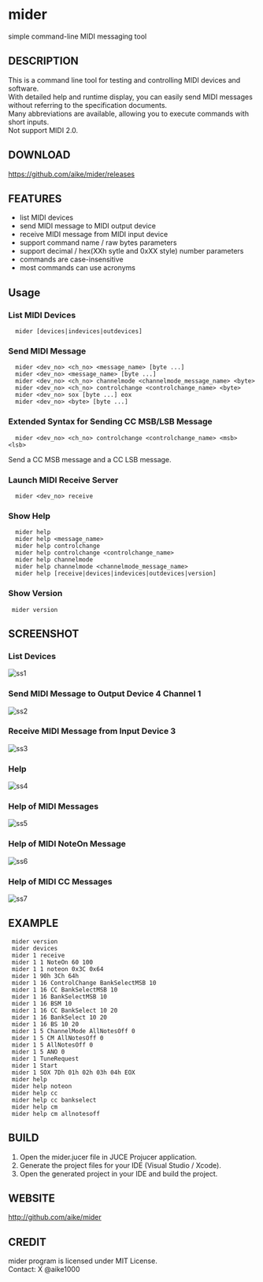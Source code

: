 # mider
simple command-line MIDI messaging tool

## DESCRIPTION
This is a command line tool for testing and controlling MIDI devices and software.  
With detailed help and runtime display, you can easily send MIDI messages without referring to the specification documents.  
Many abbreviations are available, allowing you to execute commands with short inputs.  
Not support MIDI 2.0.

## DOWNLOAD
https://github.com/aike/mider/releases

## FEATURES
- list MIDI devices
- send MIDI message to MIDI output device
- receive MIDI message from MIDI input device
- support command name / raw bytes parameters
- support decimal / hex(XXh sytle and 0xXX style) number parameters
- commands are case-insensitive
- most commands can use acronyms

## Usage

### List MIDI Devices
```
  mider [devices|indevices|outdevices]
```

### Send MIDI Message
```
  mider <dev_no> <ch_no> <message_name> [byte ...]
  mider <dev_no> <message_name> [byte ...]
  mider <dev_no> <ch_no> channelmode <channelmode_message_name> <byte>
  mider <dev_no> <ch_no> controlchange <controlchange_name> <byte>
  mider <dev_no> sox [byte ...] eox
  mider <dev_no> <byte> [byte ...]
```

### Extended Syntax for Sending CC MSB/LSB Message
```
  mider <dev_no> <ch_no> controlchange <controlchange_name> <msb> <lsb>
```
Send a CC MSB message and a CC LSB message.


### Launch MIDI Receive Server
```
  mider <dev_no> receive
```

### Show Help
```
  mider help
  mider help <message_name>
  mider help controlchange
  mider help controlchange <controlchange_name>
  mider help channelmode
  mider help channelmode <channelmode_message_name>
  mider help [receive|devices|indevices|outdevices|version]
```

### Show Version
```
 mider version
```

## SCREENSHOT

### List Devices
![ss1](ss1.png)

### Send MIDI Message to Output Device 4 Channel 1
![ss2](ss2.png)

### Receive MIDI Message from Input Device 3
![ss3](ss3.png)

### Help
![ss4](ss4.png)

### Help of MIDI Messages
![ss5](ss5.png)

### Help of MIDI NoteOn Message
![ss6](ss6.png)

### Help of MIDI CC Messages
![ss7](ss7.png)


## EXAMPLE
```
 mider version
 mider devices
 mider 1 receive
 mider 1 1 NoteOn 60 100
 mider 1 1 noteon 0x3C 0x64
 mider 1 90h 3Ch 64h
 mider 1 16 ControlChange BankSelectMSB 10
 mider 1 16 CC BankSelectMSB 10
 mider 1 16 BankSelectMSB 10
 mider 1 16 BSM 10
 mider 1 16 CC BankSelect 10 20
 mider 1 16 BankSelect 10 20
 mider 1 16 BS 10 20 
 mider 1 5 ChannelMode AllNotesOff 0
 mider 1 5 CM AllNotesOff 0
 mider 1 5 AllNotesOff 0
 mider 1 5 ANO 0
 mider 1 TuneRequest
 mider 1 Start
 mider 1 SOX 7Dh 01h 02h 03h 04h EOX
 mider help
 mider help noteon
 mider help cc
 mider help cc bankselect
 mider help cm
 mider help cm allnotesoff
```

## BUILD
1. Open the mider.jucer file in JUCE Projucer application.
2. Generate the project files for your IDE (Visual Studio / Xcode).
3. Open the generated project in your IDE and build the project.

## WEBSITE
http://github.com/aike/mider

## CREDIT
mider program is licensed under MIT License.  
Contact: X @aike1000
